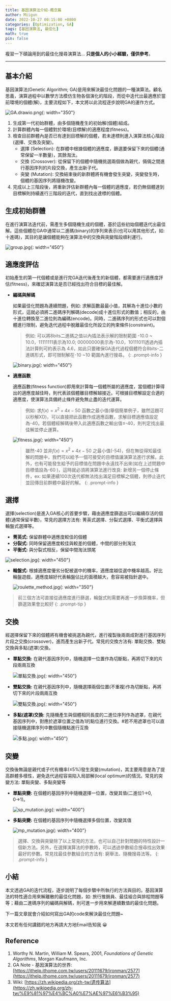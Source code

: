 ```yaml
---
title: 基因演算法介紹-概念篇
author: Miigun
date: 2022-10-27 00:15:00 +0800
categories: [Optimization, GA]
tags: [基因演算法, 最佳化]
math: true
pin: false
---
```


複習一下碩論用到的最佳化搜尋演算法… **只是個人的小小經驗，僅供參考**。

---

## 基本介紹

基因演算法(Genetic Algorithm; GA)是用來解決最佳化問題的一種演算法。顧名思義，演算過程中以數學方法模仿生物各個演化的階段，而從中迭代出最適應於當前環境的個體(解)，主要流程如下，本文將以此流程逐步說明GA的運作方式。

![GA.drawio.png](/assets/img/postpictures/genetic_algorithm/GA.drawio.png){: width="350"}

1. 生成第一代初始群體，由多個隨機產生的初始解(個體)組成。
2. 計算群體內每一個體對於環境(目標解)的適應程度(fitness)。
3. 檢查目前群體內是否已有達到目標解的個體，若未達標則進入演算法核心階段(選擇、交換及突變)。
    - 選擇 (Selection): 在群體中根據個體的適應度，篩選要保留下來的個體(通常保留一半數量)，其餘淘汰。
    - 交換 (Crossover): 從保留下的個體中隨機挑選兩個做為親代，倆倆之間進行基因序列的片段交換，產生出新子代。
    - 突變 (Mutation): 交換結束後的新群體將有機會發生突變，突變發生時，個體的基因序列將隨機改變。
4. 完成以上三階段後，將重新評估新群體內每一個體的適應度，若仍無個體達到目標解則持續進行三階段的迭代，直到找出達標的個體。



## 生成初始群體

在進行演算法迭代前，需產生多個隨機生成的個體，基於這些初始個體迭代出最佳解。這些個體在GA中通常以二進碼(binary)的序列來表示(也可以用其他形式，如: 十進碼)，其目的是讓個體能夠在演算法中的交換與突變階段順利運行。

![group.jpg](/assets/img/postpictures/genetic_algorithm/group.jpg){: width="450"}

## 適應度評估

初始產生的第一代個體或是進行完GA迭代後產生的新個體，都需要進行適應度評估(fitness)，來確認演算法是否已經找出符合目標的最佳解。

- **編碼與解碼**
    
    如果最佳化問題為連續問題，例如: 求解函數最最小值，其解為十進位小數的形式，這就必須將二進碼序列解碼(decode)成十進位形式的數值；相反的，由十進位轉換至二進位則為編碼(encode)。同時，二進碼序列的形式也可以對個體進行限制，避免迭代過程中脫離最佳化所設立的拘束條件(constraint)。
    
    > 例如: 可以將8bits二進碼之值以內插法表示解的限制範圍 -10.0 ~ 10.0，11111111表示為10.0; 00000000表示為-10.0，10111011透過內插法計算則可約表示為 4.6，如此只要確保GA迭代過程個體符合8bits-二進碼形式，即可限制解在-10 ~10 範圍內進行搜尋。
    {: .prompt-info }
    
    ![binary.jpg](/assets/img/postpictures/genetic_algorithm/binary.jpg){: width="450"}
    

- **適應函數**
    
    適應函數(fitness function)即用來計算每一個體所屬的適應度，當個體計算得出的適應度越佳時，則代表該個體離目標解越接近。可根據目標解設定合適的適應度，使演算法具備終止條件避免無止盡的迭代運算。
    
    >例如: 求$f(x)=x^2+4x-50$ 函數之最小值(舉個簡單例子，雖然這題可以秒解XD)，可以直接把此函數作成適應函數，求解目標適應值設定為-40。若個體經解碼後帶入此適應函數之輸出值≤-40，則判定找出最佳解並停止運算。

    
    ![fitness.jpg](/assets/img/postpictures/genetic_algorithm/fitness.jpg){: width="450"}
    
    > 雖然-40 並非$f(x)=x^2+4x-50$ 之最小值(-54)，但在無從得知最佳解的問題中，我們可以給予一個可接受的目標值讓演算法進行求解。此外，也有可能發生給予的目標值在問題中永遠找不出來(如在上述問題中目標值設為-60 )，這時就必須將演算法進行改良: 新增另一個停止條件，ex: 如果連續100次迭代都無法找出滿足目標解之個體，則停止迭代並回傳目前群體中最好的解。
    {: .prompt-info }

## 選擇

選擇(selection)是進入GA核心的首要步驟，藉由適應度篩選出可以繼續存活的個體(通常保留半數)，常見的選擇方法有: 菁英式選擇、分裂式選擇、平衡式選擇與輪盤式選擇等。

- **菁英式:** 保留群體中適應度較佳的個體
- **分裂式:** 同時保留適應度較佳與較差的個體，中間的部分則淘汰
- **平衡式:** 與分裂式相反，保留中間淘汰頭尾

![selection.jpg](/assets/img/postpictures/genetic_algorithm/selection.jpg){: width="450"}

- **輪盤式:** 根據適應度優劣分配被選中的機率，適應度越佳選中機率越高。好比輪盤遊戲，適應度越好代表輪盤佔比的面積越大，愈容易被指針選中。
    
    ![roulette_method.jpg](/assets/img/postpictures/genetic_algorithm/roulette_method.jpg){: width="350"}
    

> 前三個方法可直接從適應度進行篩選，輪盤式則需要再進一步換算機率，但篩選效果會比較好
{: .prompt-tip }

## 交換

經選擇保留下來的個體將有機會被挑選為親代，進行複製後兩兩成對進行基因序列片段之交換(crossover)，進而產生出新子代。常見的交換方法有: 單點交換、雙點交換與多點(遮罩)交換。

- **單點交換:** 在親代基因序列中，隨機選擇一位置作為切斷點，再將切下來的片段兩兩互換

    ![單點交換.jpg](/assets/img/postpictures/genetic_algorithm/sp_crossover.jpg){: width="450"}

- **雙點交換:** 在親代基因序列中，隨機選擇兩個位置(不重複)作為切斷點，再將切下來的片段兩兩互換
    
    ![雙點交換.jpg](/assets/img/postpictures/genetic_algorithm/dp_crossover.jpg){: width="450"}
    

- **多點(遮罩)交換:** 先隨機產生與個體相同長度的二進位序列作為遮罩，在親代基因序列中，對應於遮罩位置之值為1的點位進行交換。#若不用遮罩也可以直接隨機選擇序列中數個隨機點進行互換
    
    ![多點.jpg](/assets/img/postpictures/genetic_algorithm/mp_crossover.jpg){: width="450"}
    

## 突變

交換後無論是親代或子代有機率(≤5%)發生突變(mutation)，其主要用意是為了提高群體多樣性，避免迭代過程容易陷入局部解(local optimum)的情況。常見的突變方法: 單點突變、多點突變等

- **單點突變:** 在個體的基因序列中隨機選擇一位置，改變其值(二進位1→0, 0→1)。
    
    ![sp_mutation.jpg](/assets/img/postpictures/genetic_algorithm/sp_mutation.jpg){: width="400"}
    
- **多點突變:** 在個體的基因序列中隨機選擇多個位置，改變其值
    
    ![mp_mutation.jpg](/assets/img/postpictures/genetic_algorithm/mp_mutation.jpg){: width="400"}
    

> 選擇、交換與突變除了以上常見的方法，也可以自己針對問題的特性設計一個新方法。另外，在選擇演算法的參數時，可以透過參數組合搜尋找出效果最好的參數。常見找最佳參數組合的方法有: 窮舉法、隨機搜尋法等。
{: .prompt-info }

## 小結

本文透過GA的迭代流程，逐步說明了每個步驟中所執行的方法與目的。基因演算法的特性適合用來解離散的最佳化問題，如: 旅行推銷員、最佳組合與排程問題等等；藉由二進碼序列的編碼與解碼，則可進一步用來解連續數值的最佳化問題。

下一篇文章就會介紹如何寫出GA的code來解決最佳化問題~

本文若有任何講錯的地方再請大方地Email告知我 😀

## Reference

1. Worthy N. Martin, William M. Spears, 2001, *Foundations of Genetic Algorithms*, Morgan Kaufmann, Inc.
2. GA Note - 基因演算法的世界: [https://ithelp.ithome.com.tw/users/20111679/ironman/2577](https://ithelp.ithome.com.tw/users/20111679/ironman/2577)
3. Wiki: [https://zh.wikipedia.org/zh-tw/遗传算法](https://zh.wikipedia.org/zh-tw/%E9%81%97%E4%BC%A0%E7%AE%97%E6%B3%95)